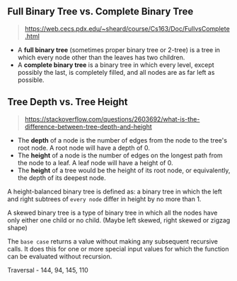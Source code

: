 ## Full Binary Tree vs. Complete Binary Tree
> https://web.cecs.pdx.edu/~sheard/course/Cs163/Doc/FullvsComplete.html
- A **full binary tree** (sometimes proper binary tree or 2-tree) is a tree in which every node other than the leaves has two children.
- A **complete binary tree** is a binary tree in which every level, except possibly the last, is completely filled, and all nodes are as far left as possible.

## Tree Depth vs. Tree Height
> https://stackoverflow.com/questions/2603692/what-is-the-difference-between-tree-depth-and-height
- The **depth** of a node is the number of edges from the node to the tree's root node. A root node will have a depth of 0.
- The **height** of a node is the number of edges on the longest path from the node to a leaf. A leaf node will have a height of 0.
- The **height** of a tree would be the height of its root node, or equivalently, the depth of its deepest node.

A height-balanced binary tree is defined as: a binary tree in which the left and right subtrees of `every node` differ in height by no more than 1.

A skewed binary tree is a type of binary tree in which all the nodes have only either one child or no child. (Maybe left skewed, right skewed or zigzag shape)

The `base case` returns a value without making any subsequent recursive calls. It does this for one or more special input values for which the function can be evaluated without recursion.

Traversal
	- 144, 94, 145, 110